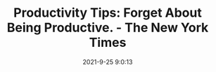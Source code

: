 ---
"title": "Productivity Tips: Forget About Being Productive. - The New York Times"
"date": "2021-9-25 9:0:13"
"feed_name": "GOOGLENEWSINDUSTRIAL"
"feed_website": "https://news.google.com/search?q=industrial%2Bincident&hl=en-US&gl=US&ceid=US:en"
"feed_rss": "https://news.google.com/rss/search?q=industrial%2Bincident&hl=en-US&gl=US&ceid=US:en"
"link": "https://www.nytimes.com/2021/09/25/business/increase-productivity-tip.html"
"file": "_posts/2021-1-1-93dcfd46091f47b68f3e73de8b49fc692957341a.md"
"accident": "0"
"drilling": "0"
"dead": "0"
"injured": "0"
"where": "unknown site"
---